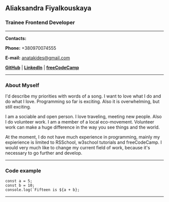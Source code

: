 ## Aliaksandra Fiyalkouskaya
### Trainee Frontend Developer
___
**Contacts:**

**Phone:** +380970074555

**E-mail:** anatakides@gmail.com

**[GitHub](adress "https://github.com/fiyalkouskaya")** |
**[LinkedIn](adress "https://www.linkedin.com/in/oleksandra-fiyalkovska-50a028255")** |
**[freeCodeCamp](adress "https://www.freecodecamp.org/fiyalkouskaya")**
___
### About Myself

I'd describe my priorities with words of a song. I want to love what I do and do what I love. Programming so far is exciting. Also it is overwhelming, but still exciting.

I am a sociable and open person. I love traveling, meeting new people. Also I do volunteer work. I am a member of a local eco-movement. Volunteer work can make a huge difference in the way you see things and the world. 

At the moment, I do not have much experience in programming, mainly my expierience is limited to RSSchool, w3school tutorials and freeCodeCamp. I would very much like to change my current field of work, because it's necessary to go further and develop. 
___
### Code example
```
const a = 5;
const b = 10;
console.log(`Fifteen is ${a + b};

```
___